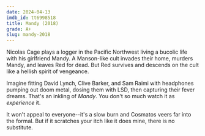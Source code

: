 ```yaml
---
date: 2024-04-13
imdb_id: tt6998518
title: Mandy (2018)
grade: A+
slug: mandy-2018
---
```


Nicolas Cage plays a logger in the Pacific Northwest living a bucolic life with his girlfriend Mandy. A Manson-like cult invades their home, murders Mandy, and leaves Red for dead. But Red survives and descends on the cult like a hellish spirit of vengeance.

<!-- end -->

Imagine fitting David Lynch, Clive Barker, and Sam Raimi with headphones pumping out doom metal, dosing them with LSD, then capturing their fever dreams. That's an inkling of _Mandy_. You don't so much watch it as _experience_ it.

It won't appeal to everyone--it's a slow burn and Cosmatos veers far into the formal. But if it scratches your itch like it does mine, there is no substitute.
